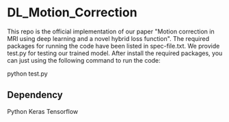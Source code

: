 # DL_Motion_Correction

This repo is the official implementation of our paper "Motion correction in MRI using deep learning and a novel hybrid loss function". The required packages for running the code have been listed in spec-file.txt. We provide test.py for testing our trained model. After install the required packages, you can just using the following command to run the code:

python test.py



## Dependency

Python Keras Tensorflow
